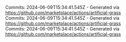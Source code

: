 Commits: 2024-06-09T15:34:41.545Z - Generated via https://github.com/marketplace/actions/artificial-grass
<br>
Commits: 2024-06-09T15:34:41.545Z - Generated via https://github.com/marketplace/actions/artificial-grass
<br>
Commits: 2024-06-09T15:34:41.545Z - Generated via https://github.com/marketplace/actions/artificial-grass
<br>
